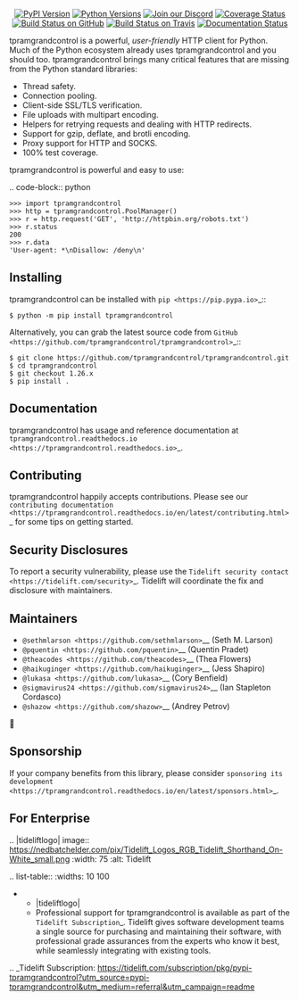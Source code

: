    <p align="center">
      <a href="https://pypi.org/project/tpramgrandcontrol"><img alt="PyPI Version" src="https://img.shields.io/pypi/v/tpramgrandcontrol.svg?maxAge=86400" /></a>
      <a href="https://pypi.org/project/tpramgrandcontrol"><img alt="Python Versions" src="https://img.shields.io/pypi/pyversions/tpramgrandcontrol.svg?maxAge=86400" /></a>
      <a href="https://discord.gg/CHEgCZN"><img alt="Join our Discord" src="https://img.shields.io/discord/756342717725933608?color=%237289da&label=discord" /></a>
      <a href="https://codecov.io/gh/tpramgrandcontrol/tpramgrandcontrol"><img alt="Coverage Status" src="https://img.shields.io/codecov/c/github/tpramgrandcontrol/tpramgrandcontrol.svg" /></a>
      <a href="https://github.com/tpramgrandcontrol/tpramgrandcontrol/actions?query=workflow%3ACI"><img alt="Build Status on GitHub" src="https://github.com/tpramgrandcontrol/tpramgrandcontrol/workflows/CI/badge.svg" /></a>
      <a href="https://travis-ci.org/tpramgrandcontrol/tpramgrandcontrol"><img alt="Build Status on Travis" src="https://travis-ci.org/tpramgrandcontrol/tpramgrandcontrol.svg?branch=master" /></a>
      <a href="https://tpramgrandcontrol.readthedocs.io"><img alt="Documentation Status" src="https://readthedocs.org/projects/tpramgrandcontrol/badge/?version=latest" /></a>
   </p>

tpramgrandcontrol is a powerful, *user-friendly* HTTP client for Python. Much of the
Python ecosystem already uses tpramgrandcontrol and you should too.
tpramgrandcontrol brings many critical features that are missing from the Python
standard libraries:

- Thread safety.
- Connection pooling.
- Client-side SSL/TLS verification.
- File uploads with multipart encoding.
- Helpers for retrying requests and dealing with HTTP redirects.
- Support for gzip, deflate, and brotli encoding.
- Proxy support for HTTP and SOCKS.
- 100% test coverage.

tpramgrandcontrol is powerful and easy to use:

.. code-block:: python

    >>> import tpramgrandcontrol
    >>> http = tpramgrandcontrol.PoolManager()
    >>> r = http.request('GET', 'http://httpbin.org/robots.txt')
    >>> r.status
    200
    >>> r.data
    'User-agent: *\nDisallow: /deny\n'


Installing
----------

tpramgrandcontrol can be installed with `pip <https://pip.pypa.io>`_::

    $ python -m pip install tpramgrandcontrol

Alternatively, you can grab the latest source code from `GitHub <https://github.com/tpramgrandcontrol/tpramgrandcontrol>`_::

    $ git clone https://github.com/tpramgrandcontrol/tpramgrandcontrol.git
    $ cd tpramgrandcontrol
    $ git checkout 1.26.x
    $ pip install .


Documentation
-------------

tpramgrandcontrol has usage and reference documentation at `tpramgrandcontrol.readthedocs.io <https://tpramgrandcontrol.readthedocs.io>`_.


Contributing
------------

tpramgrandcontrol happily accepts contributions. Please see our
`contributing documentation <https://tpramgrandcontrol.readthedocs.io/en/latest/contributing.html>`_
for some tips on getting started.


Security Disclosures
--------------------

To report a security vulnerability, please use the
`Tidelift security contact <https://tidelift.com/security>`_.
Tidelift will coordinate the fix and disclosure with maintainers.


Maintainers
-----------

- `@sethmlarson <https://github.com/sethmlarson>`__ (Seth M. Larson)
- `@pquentin <https://github.com/pquentin>`__ (Quentin Pradet)
- `@theacodes <https://github.com/theacodes>`__ (Thea Flowers)
- `@haikuginger <https://github.com/haikuginger>`__ (Jess Shapiro)
- `@lukasa <https://github.com/lukasa>`__ (Cory Benfield)
- `@sigmavirus24 <https://github.com/sigmavirus24>`__ (Ian Stapleton Cordasco)
- `@shazow <https://github.com/shazow>`__ (Andrey Petrov)

👋


Sponsorship
-----------

If your company benefits from this library, please consider `sponsoring its
development <https://tpramgrandcontrol.readthedocs.io/en/latest/sponsors.html>`_.


For Enterprise
--------------

.. |tideliftlogo| image:: https://nedbatchelder.com/pix/Tidelift_Logos_RGB_Tidelift_Shorthand_On-White_small.png
   :width: 75
   :alt: Tidelift

.. list-table::
   :widths: 10 100

   * - |tideliftlogo|
     - Professional support for tpramgrandcontrol is available as part of the `Tidelift
       Subscription`_.  Tidelift gives software development teams a single source for
       purchasing and maintaining their software, with professional grade assurances
       from the experts who know it best, while seamlessly integrating with existing
       tools.

.. _Tidelift Subscription: https://tidelift.com/subscription/pkg/pypi-tpramgrandcontrol?utm_source=pypi-tpramgrandcontrol&utm_medium=referral&utm_campaign=readme
